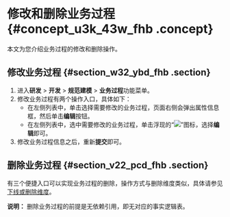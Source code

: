 # 修改和删除业务过程 {#concept_u3k_43w_fhb .concept}

本文为您介绍业务过程的修改和删除操作。

## 修改业务过程 {#section_w32_ybd_fhb .section}

1.  进入**研发** \> **开发** \> **规范建模** \> **业务过程**功能菜单。
2.  修改业务过程有两个操作入口，具体如下：
    -   在左侧列表中，单击选择需要修改的业务过程，页面右侧会弹出属性信息框，然后单击**编辑**按钮。
    -   在左侧列表中，选中需要修改的业务过程，单击浮现的“![](http://static-aliyun-doc.oss-cn-hangzhou.aliyuncs.com/assets/img/149433/156134690841498_zh-CN.png)”图标，选择**编辑**即可。
3.  修改业务过程信息之后，重新**提交**即可。

## 删除业务过程 {#section_v22_pcd_fhb .section}

有三个便捷入口可以实现业务过程的删除，操作方式与删除维度类似，具体请参见[下线或删除维度](intl.zh-CN/用户指南/数据建模研发/规范定义-维度/下线或删除维度.md#)。

**说明：** 删除业务过程的前提是无依赖引用，即无对应的事实逻辑表。

